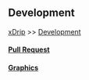 ## Development
[xDrip](../../README.md) >> [Development](./Development)  

#### [Pull Request](PR_How)
#### [Graphics](./Graphics)
